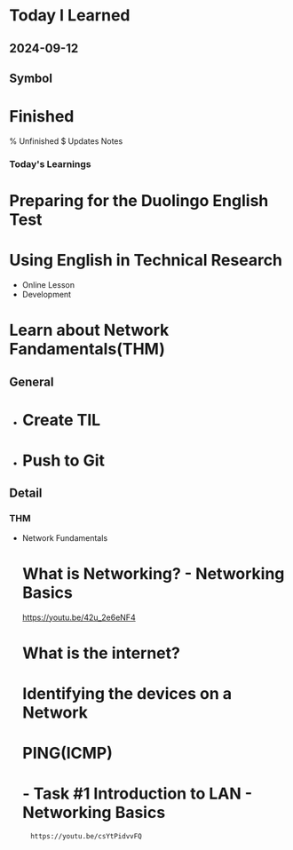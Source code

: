 # Today I Learned

## 2024-09-12

## Symbol
# Finished
% Unfinished
$ Updates Notes


### Today's Learnings
   # Preparing for the Duolingo English Test
   # Using English in Technical Research

  - Online Lesson
  - Development
   # Learn about Network Fandamentals(THM)

## General
  - # Create TIL
  - # Push to Git

## Detail

### THM
- Network Fundamentals
  # What is Networking? - Networking Basics
    https://youtu.be/42u_2e6eNF4
  # What is the internet?
  # Identifying the devices on a Network
  # PING(ICMP)
    # - Task #1 Introduction to LAN - Networking Basics
        https://youtu.be/csYtPidvvFQ




